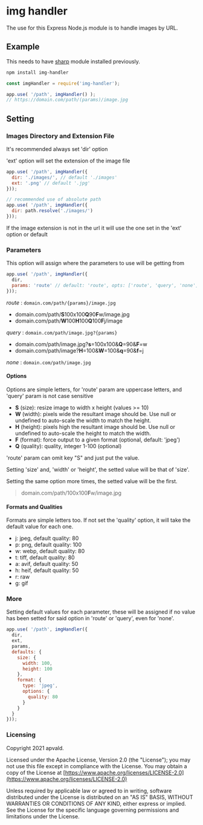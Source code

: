 # img handler

The use for this Express Node.js module is to handle images by URL.

## Example

This needs to have [sharp](https://github.com/lovell/sharp) module installed previously.

```sh
npm install img-handler
```

```javascript
const imgHandler = require('img-handler');

app.use( '/path', imgHandler() );
// https://domain.com/path/(params)/image.jpg
```

## Setting

### Images Directory and Extension File

It's recommended always set 'dir' option

'ext' option will set the extension of the image file  

```javascript
app.use( '/path', imgHandler({
  dir: './images/', // default './images'
  ext: '.png' // default '.jpg'
}));

// recommended use of absolute path
app.use( '/path', imgHandler({
  dir: path.resolve('./images/')
}));
```

If the image extension is not in the url it will use the one set in the 'ext' option or default

### Parameters

This option will assign where the parameters to use will be getting from

```javascript
app.use( '/path', imgHandler({
  dir,
  params: 'route' // default: 'route', opts: ['route', 'query', 'none']
}));
```

*route* : `domain.com/path/{params}/image.jpg`

- domain&#46;com/path/**S**100x100**Q**90**F**w/image.jpg
- domain&#46;com/path/**W**100**H**100**Q**100**F**j/image

*query* : `domain.com/path/image.jpg?{params}`

- domain&#46;com/path/image.jpg?**s**=100x100&**Q**=90&**F**=w
- domain&#46;com/path/image?**H**=100&**W**=100&**q**=90&**f**=j

*none* : `domain.com/path/image.jpg`

#### **Options**

Options are simple letters, for 'route' param are uppercase letters, and 'query' param is not case sensitive

* **S** (size): resize image to width x height (values >= 10) 
* **W** (width): pixels wide the resultant image should be. Use null or undefined to auto-scale the width to match the height.
* **H** (height): pixels high the resultant image should be. Use null or undefined to auto-scale the height to match the width.
* **F** (format): force output to a given format (optional, default: 'jpeg')
* **Q** (quality): quality, integer 1-100 (optional)

'route' param can omit key "S" and just put the value.

Setting 'size' and, 'width' or 'height', the setted value will be that of 'size'.

Setting the same option more times, the setted value will be the first.

> domain&#46;com/path/100x100**F**w/image.jpg

#### **Formats and Qualities**

Formats are simple letters too. If not set the 'quality' option, it will take the default value for each one.

- j: jpeg, default quality: 80
- p: png, default quality: 100
- w: webp, default quality: 80
- t: tiff, default quality: 80
- a: avif, default quality: 50
- h: heif, default quality: 50
- r: raw
- g: gif

### More

Setting default values for each parameter, these will be assigned if no value has been setted for said option in 'route' or 'query', even for 'none'.

```javascript
app.use( '/path', imgHandler({
  dir,
  ext,
  params,
  defaults: {
    size: {
      width: 100,
      height: 100
    },
    format: {
      type: 'jpeg',
      options: {
        quality: 80
      }
    }
  }
}));
```

### Licensing

Copyright 2021 apvald.

Licensed under the Apache License, Version 2.0 (the "License");
you may not use this file except in compliance with the License.
You may obtain a copy of the License at
[https://www.apache.org/licenses/LICENSE-2.0](https://www.apache.org/licenses/LICENSE-2.0)

Unless required by applicable law or agreed to in writing, software
distributed under the License is distributed on an "AS IS" BASIS,
WITHOUT WARRANTIES OR CONDITIONS OF ANY KIND, either express or implied.
See the License for the specific language governing permissions and
limitations under the License.
